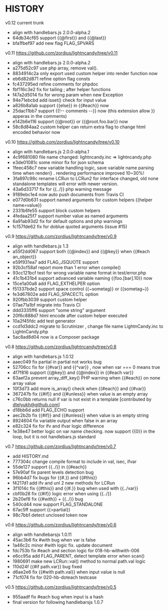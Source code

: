 HISTORY
=======

v0.12 current trunk
   * align with handlebars.js 2.0.0-alpha.2
   * 64db34cf65 support {{@first}} and {{@last}}
   * bfa1fbef97 add new flag FLAG_SPVARS

v0.11 https://github.com/zordius/lightncandy/tree/v0.11
   * align with handlebars.js 2.0.0-alpha.2
   * a275d52c97 use php array, remove val().
   * 8834914c2a only export used custom helper into render function now
   * eb6d82d871 refine option flag consts
   * fc437295ed refine comments for phpdoc
   * fbf116c3e2 fix for tailing ; after helper functions
   * f47a2d5014 fix for wrong param when new Exception 
   * 94e71ebcbd add isset() check for input value
   * a826b8a1ab support {{else}} in {{#each}} now
   * 25dac11bb7 support {{!-- comments --}} now (this extension allow }} apperas in the comments)
   * e142b6e116 support {{@root}} or {{@root.foo.bar}} now
   * 58c8d84aa2 custom helper can return extra flag to change html encoded behavior now

v0.10 https://github.com/zordius/lightncandy/tree/v0.10
   * align with handlebars.js 2.0.0-alpha.1
   * 4c9f681080 file name changed: lightncandy.inc => lightncandy.php
   * e3de01081c some minor fix for json schema
   * 1feec458c7 new variable handling logic, save variable name parsing time when render() . rendering performance improved 10~30%!
   * 3fa897c98c rename LCRun to LCRun2 for interface changed, old none standalone templates will error with newer version.
   * 43a6d33717 fix for {{../}} php warning message
   * 9189ebc1e4 now auto push documents from Travis CI
   * e077d0b631 support named arguments for custom helpers {{helper name=value}}
   * 2331b6fe55 support block custom helpers
   * 4fedaa25f7 support number value as named arguments
   * 6a91ab93d2 fix for default options and php warnings
   * fc157fde62 fix for doblue quoted arguments (issue #15)

v0.9 https://github.com/zordius/lightncandy/tree/v0.9
   * align with handlebars.js 1.3
   * a55f2dd067 support both {{@index}} and {{@key}} when {{#each an_object}}
   * e59f931ea7 add FLAG_JSQUOTE support
   * 92b3cf58af report more than 1 error when compile()
   * 93cc121bcf test for wrong variable name format in test/error.php
   * 41c1b431b4 support advanced variable naming {{foo.[bar].10}} now
   * 15ce1a00a8 add FLAG_EXTHELPER option
   * f51337bde2 support space control {{~sometag}} or {{sometag~}}
   * fe3d67802e add FLAG_SPACECTL option
   * 920fbb3039 support custom helper
   * 07ae71a1bf migrate into Travis CI
   * ddd3335ff6 support "some string" argument
   * 20f6c888d7 html encode after custom helper executed
   * 10a2f45fdc add test generator
   * ccd1d3ddc2 migrate to Scrutinizer , change file name LightnCandy.inc to LightnCandy.php
   * 5ac8ad8d04 now is a Composer package

v0.8 https://github.com/zordius/lightncandy/tree/v0.8
   * align with handlebars.js 1.0.12
   * aaec049 fix partial in partial not works bug
   * 52706cc fix for {{#var}} and {{^var}} , now when var === 0 means true
   * 4f7f816 support {{@key}} and {{@index}} in {{#each var}}
   * 63aef2a prevent array_diff_key() PHP warning when {{#each}} on none array value
   * 10f3d73 add more is_array() check when {{#each}} and {{#var}}
   * 367247b fix {{#if}} and {{#unless}} when value is an empty array
   * c76c0bb returns null if var is not exist in a template [contributed by dtelyukh@github.com]
   * d18bb6d add FLAG_ECHO support
   * aec2b2b fix {{#if}} and {{#unless}} when value is an empty string
   * 8924604 fix variable output when false in an array
   * e82c324 fix for ifv and ifvar logic difference
   * 1e38e47 better logic on var name checking. now support {{0}} in the loop, but it is not handlebars.js standard

v0.7 https://github.com/zordius/lightncandy/tree/v0.7
   * add HISTORY.md
   * 777304c change compile format to include in val, isec, ifvar
   * 55de127 support {{../}} in {{#each}}
   * 57e90af fix parent levels detection bug
   * 96bb4d7 fix bugs for {{#.}} and {{#this}}
   * f4217d1 add ifv and unl 2 new methods for LCRun
   * 3f1014c fix {{#this}} and {{#.}} bug when used with {{../var}}
   * cbf0b28 fix {{#if}} logic error when using {{../}}
   * 2b20ef8 fix {{#with}} + {{../}} bug
   * 540cd44 now support FLAG_STANDALONE
   * 67ac5ff support {{>partial}}
   * 98c7bb1 detect unclosed token now

v0.6 https://github.com/zordius/lightncandy/tree/v0.6
   * align with handlebarsjs 1.0.11
   * 45ac3b6 fix #with bug when var is false
   * 1a46c2c minor #with logic fix. update document
   * fdc753b fix #each and section logic for 018-hb-withwith-006
   * e6cc95a add FLAG_PARENT, detect template error when scan()
   * 1980691 make new LCRun::val() method to normal path.val logic
   * 110d24f {{#if path.var}} bug fixed
   * d6ae2e6 fix {{#with path.val}} when input value is null
   * 71cf074 fix for 020-hb-doteach testcase

v0.5 https://github.com/zordius/lightncandy/tree/v0.5
   * 955aadf fix #each bug when input is a hash
   * final version for following handlebarsjs 1.0.7

